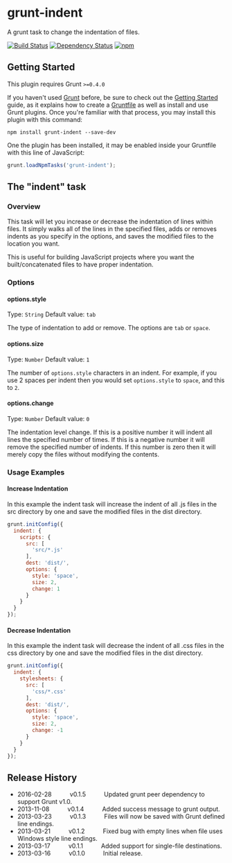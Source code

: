 # grunt-indent

A grunt task to change the indentation of files.

[![Build Status](https://travis-ci.org/stevenbenner/grunt-indent.svg?branch=master)](https://travis-ci.org/stevenbenner/grunt-indent) [![Dependency Status](https://gemnasium.com/stevenbenner/grunt-indent.svg)](https://gemnasium.com/stevenbenner/grunt-indent) [![npm](https://img.shields.io/npm/v/grunt-indent.svg)](https://www.npmjs.com/package/grunt-indent)

## Getting Started
This plugin requires Grunt `>=0.4.0`

If you haven't used [Grunt](http://gruntjs.com/) before, be sure to check out the [Getting Started](http://gruntjs.com/getting-started) guide, as it explains how to create a [Gruntfile](http://gruntjs.com/sample-gruntfile) as well as install and use Grunt plugins. Once you're familiar with that process, you may install this plugin with this command:

```shell
npm install grunt-indent --save-dev
```

One the plugin has been installed, it may be enabled inside your Gruntfile with this line of JavaScript:

```js
grunt.loadNpmTasks('grunt-indent');
```

## The "indent" task

### Overview
This task will let you increase or decrease the indentation of lines within files. It simply walks all of the lines in the specified files, adds or removes indents as you specify in the options, and saves the modified files to the location you want.

This is useful for building JavaScript projects where you want the built/concatenated files to have proper indentation.

### Options

#### options.style
Type: `String`
Default value: `tab`

The type of indentation to add or remove. The options are `tab` or `space`.

#### options.size
Type: `Number`
Default value: `1`

The number of `options.style` characters in an indent. For example, if you use 2 spaces per indent then you would set `options.style` to `space`, and this to `2`.

#### options.change
Type: `Number`
Default value: `0`

The indentation level change. If this is a positive number it will indent all lines the specified number of times. If this is a negative number it will remove the specified number of indents. If this number is zero then it will merely copy the files without modifying the contents.

### Usage Examples

#### Increase Indentation
In this example the indent task will increase the indent of all .js files in the src directory by one and save the modified files in the dist directory.

```js
grunt.initConfig({
  indent: {
    scripts: {
      src: [
        'src/*.js'
      ],
      dest: 'dist/',
      options: {
        style: 'space',
        size: 2,
        change: 1
      }
    }
  }
});
```

#### Decrease Indentation
In this example the indent task will decrease the indent of all .css files in the css directory by one and save the modified files in the dist directory.

```js
grunt.initConfig({
  indent: {
    stylesheets: {
      src: [
        'css/*.css'
      ],
      dest: 'dist/',
      options: {
        style: 'space',
        size: 2,
        change: -1
      }
    }
  }
});
```

## Release History
 * 2016-02-28   v0.1.5   Updated grunt peer dependency to support Grunt v1.0.
 * 2013-11-08   v0.1.4   Added success message to grunt output.
 * 2013-03-23   v0.1.3   Files will now be saved with Grunt defined line endings.
 * 2013-03-21   v0.1.2   Fixed bug with empty lines when file uses Windows style line endings.
 * 2013-03-17   v0.1.1   Added support for single-file destinations.
 * 2013-03-16   v0.1.0   Initial release.
